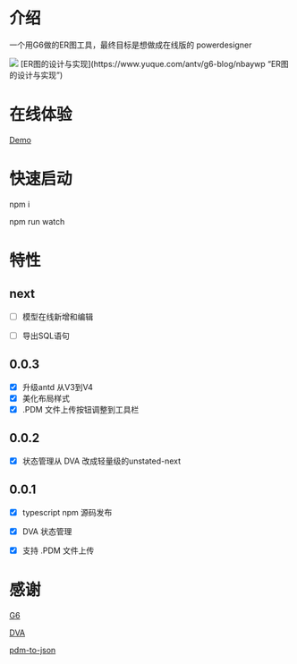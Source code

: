 
# 介绍

一个用G6做的ER图工具，最终目标是想做成在线版的 powerdesigner

<img target="_bank" src='https://raw.githubusercontent.com/lusess123/web-pdm/master/doc/web-pdm-pre.png'>
[ER图的设计与实现](https://www.yuque.com/antv/g6-blog/nbaywp “ER图的设计与实现”)


# 在线体验

[Demo](http://zyking.xyz:5002 "Demo")


# 快速启动

npm i 

npm run watch

# 特性


## next

- [ ]  模型在线新增和编辑
- [ ]  导出SQL语句


## 0.0.3

- [x]  升级antd 从V3到V4
- [x]  美化布局样式
- [x]  .PDM 文件上传按钮调整到工具栏

## 0.0.2

- [x] 状态管理从 DVA 改成轻量级的unstated-next

## 0.0.1

- [x]  typescript npm 源码发布
- [x]  DVA 状态管理
- [x]  支持 .PDM 文件上传



# 感谢

[G6](https://g6.antv.vision/zh/)

[DVA](https://dvajs.com/guide/)

[pdm-to-json](https://github.com/shermam/pdm-to-json)
